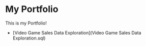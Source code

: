 # My Portfolio

This is my Portfolio!

- [Video Game Sales Data Exploration](Video Game Sales Data Exploration.sql)
